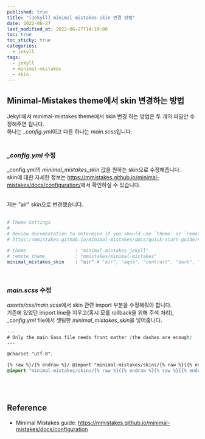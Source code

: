 ```yaml
---
published: true
title: "[Jekyll] minimal-mistakes skin 변경 방법"
date: 2022-06-27
last_modified_at: 2022-06-27T14:19:00
toc: true
toc_sticky: true
categories:
  - jekyll
tags:
  - jekyll
  - minimal-mistakes
  - skin
---
```


## Minimal-Mistakes theme에서 skin 변경하는 방법
Jekyll에서 minimal-mistakes theme에서 skin 변경 하는 방법은 두 개의 파일만 수정해주면 됩니다. <br>
하나는 <i>_config.yml</i>이고 다른 하나는 <i>main.scss</i>입니다. <br>
<br>

### <i>_config.yml</i> 수정
_config.yml의 <i>minimal_mistakes_skin</i> 값을 원하는 skin으로 수정해줍니다. <br>
skin에 대한 자세한 정보는 <https://mmistakes.github.io/minimal-mistakes/docs/configuration/>에서 확인하실 수 있습니다. <br> 

<br> 저는 "air" skin으로 변경했습니다. <br><br>

```yml
# Theme Settings
#
# Review documentation to determine if you should use `theme` or `remote_theme`
# https://mmistakes.github.io/minimal-mistakes/docs/quick-start-guide/#installing-the-theme

# theme                  : "minimal-mistakes-jekyll"
# remote_theme           : "mmistakes/minimal-mistakes"
minimal_mistakes_skin    : "air" # "air", "aqua", "contrast", "dark", "dirt", "neon", "mint", "plum", "sunrise"
```
<br>

### <i>main.scss</i> 수정
<i>assets/css/main.scss</i>에서 skin 관련 import 부분을 수정해줘야 합니다. <br>
기존에 있었던 import line을 지우고(혹시 모를 rollback을 위해 주석 처리), <i>_config.yml</i> file에서 셋팅한 <i>minimal_mistakes_skin</i>을 넣어줍니다. <br>

```scss
---
# Only the main Sass file needs front matter (the dashes are enough) 
--- 

@charset "utf-8";

{% raw %}/{% endraw %}/ @import "minimal-mistakes/skins/{% raw %}{{% endraw %}{% raw %}{{% endraw %} site.minimal_mistakes_skin | default: 'default' }}"; // skin
@import "minimal-mistakes/skins/{% raw %}{{% endraw %}{% raw %}{{% endraw %} site.minimal_mistakes_skin }}"; // skin
```
<br><br>

## Reference
* Minimal Mistakes guide: <https://mmistakes.github.io/minimal-mistakes/docs/configuration>
